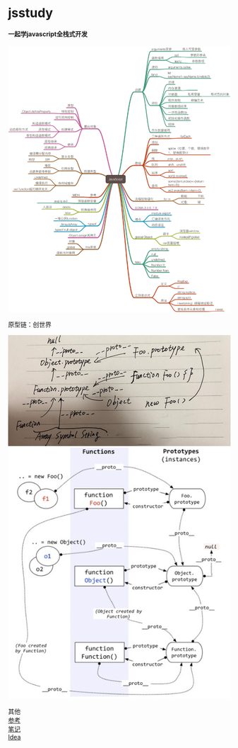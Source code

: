 # jsstudy
#### 一起学javascript全栈式开发  
![javascript](snapshot/javascript.png)

原型链：创世界

![](snapshot/js2.png)  
![](snapshot/prototype.png)  

其他  
[参考](ref.md)    
[笔记](note.md)   
[Idea](idea.md)    





